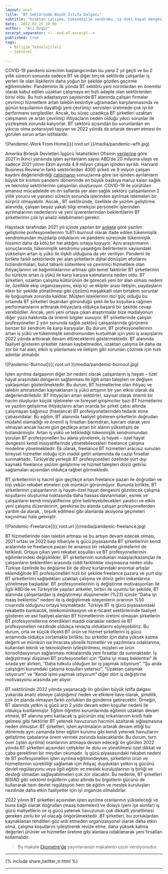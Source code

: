 ```yaml
---
layout: post
title: "BT Sektöründe Büyük İstifa Dalgası"
subtitle: "Uzaktan çalışma, tükenmişlik sendromu, iş-özel hayat dengesi"
date:  2022-02-25 10:00
author:  "Ali Özgür"
excerpt_separator: <!--end-of-excerpt-->
published: true
tags:
  - Bilişim Teknolojileri
  - Sektörel
  
---
```


COVID-19 pandemi sürecinin başlangıcından bu yana 2 yıl geçti ve bu 2 yıllık sürecin sonunda sadece BT ve diğer birçok sektörde çalışanlar iş yerleri ile olan ilişkilerini daha yoğun bir şekilde gözden geçirme eğilimindeler. Pandeminin ilk yılında BT sektörü yeni normlardan en önemlisi olarak kabul edilen uzaktan çalışmaya en hızlı adapte olan sektörlerden birisi oldu. Bu hızlı adaptasyon sayesinde BT alanında çalışan firmalar çevrimiçi hizmetlere artan talebin kesintiye uğramadan karşılanmasında ve günün koşullarının dayattığı yeni çevrimiçi servisleri üretmede çok iyi bir performans sergilediler. Ancak, bu süreç uzadıkça BT şirketleri uzaktan çalışmanın ve artan çevrimiçi ihtiyaçların neden olduğu yıkıcı sorunlar ile yüzleşmek zorunda kalıyorlar. BT sektörü açısından bu sorunlardan en yıkıcısı olma potansiyeli taşıyan ve 2022 yılında da artarak devam etmesi ön görülen sorun artan istifalardır. 


![Pandemic-Work From Home]({{ root.url }}/media/pandemic-wfh.jpg)

<!--end-of-excerpt-->


Amerika Birleşik Devletleri İşgücü İstatistikleri Ofisinin [verilerine](https://www.theguardian.com/business/2022/jan/04/great-resignation-quitting-us-unemployment-economy) göre 2021’in ikinci yarısında işten ayrılanların sayısı ABD’de 20 milyona ulaştı ve sadece 2021 yılının Ekim ayında 4.9 milyon çalışan işinden ayrıldı. Harvard Business Review’ın farklı sektörlerden 4000 şirketi ve 9 milyon çalışan kaydını değerlendirdiği [çalışmanın](https://hbr.org/2021/09/who-is-driving-the-great-resignation) sonuçlarına göre ise işinden ayrılanların büyük bir kısmını pandemi döneminde en büyük baskıya maruz kalan sağlık ve teknoloji sektörlerinin çalışanları oluşturuyor. COVID-19 ile yürütülen amansız mücadelede en ön saflarda yer alan sağlık sektörü çalışanlarının 2 yıllık yorucu ve yıpratıcı sürecin sonunda işlerinden ayrılmak istemeleri bir sürpriz olmayabilir. Ancak , BT sektöründe, özellikle de yazılım geliştirme alanında, çalışan beyaz yakalı bilgi emekçisi personelin işlerinden ayrılmalarının nedenlerini ve yeni işverenlerinden beklentilerini BT şirketlerinin çok iyi analiz edebilmeleri gerekir.


Haystack tarafından 2021 yılı içinde yapılan bir [ankete](https://haystack-books.s3.amazonaws.com/Study+to+understand+the+impact+of+COVID-19+on+Software+Engineers+-+Full+Report.pdf) göre yazılım geliştirme profesyonellerinin %81’i burnout olarak ifade edilen tükenmişlik sendromundan muzdarip olduklarını ve pandemi sürecinde tükenmişlik hissinin daha da kötü bir hal aldığını ortaya koyuyor. Aynı araştırmanın sonuçlarında, tükenmişlik sendromu yaşadığını belirtenlerin sayısındaki yükselişin artan iş yükü ile ilişkili olduğuna da yer veriliyor. Pandemi ile birlikte farklı sektörlerde yer alan şirketlerin dijital dönüşüm eforlarını hızlandırmaları, bulut tabanlı sistemlere ve çevrimiçi hizmetlere olan ihtiyaçlarının ve bağımlılıklarının artması gibi temel faktörler BT şirketlerinin bu süreçte artan iş yükü ile karşı karşıya kalmalarına neden oldu. BT şirketleri, uzaktan çalışma kültürünün de göreceli yeni bir alan olması nedeni ile, özellikle ekip organizasyonu, ekip içi ve ekipler arası iletişim, paydaşların etkin bir şekilde yönetilmesi gibi çözümü meşakkatli olan birtakım sorunlar ile boğuşmak zorunda kaldılar. Müşteri isteklerinin itici güç olduğu bu ortamda BT şirketleri dışarıdan göründüğü şekli ile bu koşullara rağmen performanslarını arttırarak ihtiyaçlara oldukça başarılı bir şekilde cevap verebildiler. Ancak, yeni yeni ortaya çıkan araştırmalar bize madalyonun diğer yüzü hakkında da önemli bilgiler sunuyor. BT şirketlerinde çalışan profesyoneller 2 yılın sonunda sağlık sektörü çalışanlarında görünene benzer bir sendrom ile karşı karşıyalar. Bu durum, BT profesyonellerinin artan iş yükü ve tükenmişlik sendromundan kurtulmak için yeni iş arayışlarını 2022 yılında arttırarak devam ettireceklerini göstermektedir. BT alanında faaliyet gösteren şirketler zaman kaybetmeden, uzaktan çalışma ile daha da zor bir hal alan, etkin iş planlaması ve iletişim gibi sorunları çözmek için hızlı adımlar atmalıdır.

![Pandemic-Burnout]({{ root.url }}/media/pandemic-burnout.jpg)


İşten ayrılma dalgasının diğer bir nedeni olarak çalışanların iş hayatı – özel hayat arasındaki dengenin sağlanması ile ilgili artan talepleri ve değişen yaklaşımları gösterilmektedir. Bu durum, BT hizmetlerine olan ihtiyaç ve talebin artmasından kaynaklanan iş yükü artışının bir yan etkisi olarak da değerlendirilebilir. BT ihtiyaçları artan sektörler, sayısal olarak önemli bir hacim oluşturan küçük işletmeler ve bireysel girişimciler bazı BT hizmetlerini ve yazılım geliştirme ihtiyaçlarını artan oranda bir şirket çatısı altında çalışmayan bağımsız (freelance) BT profesyonellerinden tedarik etme çabasındalar. Bu eğilim, BT alanında faaliyet gösteren şirketlerin doğrudan müdahil olamadığı ve önemli iş fırsatları barındıran, kavram olarak yeni olmayan ancak hacmi gün geçtikçe artan bir alanın yükselişini de hızlandırmıştır. Artan iş yükü ve tetiklediği tükenmişlik sendromundan yorulan BT profesyonelleri bu alana yönelerek, iş hayatı – özel hayat dengesini kendi inisiyatiflerinde yönetebilecekleri freelance çalışma modeline yönelmektedir. Ek olarak, freelance BT hizmetleri aracısız sunulan bireysel hizmetler olduğu için maddi getiri anlamında da cazip fırsatlar sunmaktadır. Türkiye’de yerleşik  BT profesyonelleri özelinde yurt dışı kaynaklı freelance yazılım geliştirme ve hizmet talepleri döviz getirisi sağlamaları açısından oldukça rağbet görmektedir. 


BT şirketlerinin iş hacmi gün geçtikçe artan freelance pazarı ile doğrudan ve top yekûn rekabet etmeleri çok mümkün görünmüyor. Bununla birlikte, BT şirketlerinin çalışanlarının iş hayatı-özel hayat dengesini gözetecek çalışma koşullarını oluşturma noktasında daha hassas davranmaları, esnek ve çalışanların kendi inisiyatiflerine göre belirleyebilecekleri yaratıcı ve etkin yeni çalışma düzenlerinin, gerekirse bu alanda çalışan profesyonellerden yardım da alarak, , teşvik edilmesi gibi alanlarda aksiyona geçmeleri kaçınılmaz hale gelmiştir.


![Pandemic-Freelance]({{ root.url }}/media/pandemic-freelance.jpg)


BT hizmetlerinde olan talebin artması ve bu artışın devam edecek olması, 2021 ortası ve 2022 başı itibariyle iş gücü piyasasında BT şirketlerinin kendi aralarında ve freelance pazarı ile amansız bir rekabete girmelerini de tetikledi. Ortaya çıkan yeni rekabet koşulları ve BT profesyonellerinin eğilimlerindeki değişiklikler, BT şirketlerinin sundukları maaşlar/kazançlar ile çalışanların beklentileri arasında ciddi farklılıklar oluşmasına neden oldu. Türkiye özelinde bu değişime bir de döviz kurlarındaki anormal artışlar eklendiğinde BT profesyonelleri hızlı bir şekilde freelance pazara ve yurt dışı BT şirketlerinin sağladıkları uzaktan çalışma ve döviz geliri imkanlarına yönelmeye başladılar. BT profesyonellerinin iş değiştirme motivasyonları ile ilgili ABD’de ve Türkiye’de yapılan anketler, birbiri ile uyumlu bir şekilde, BT alanında çalışanlardan iş değiştirmeyi düşüneneler (%23) içinde “Daha iyi maaş beklentisi” nedeni ile iş değiştirmek isteyenlerin oranının %50 civarında olduğunu ortaya koymaktadır. Türkiye BT iş gücü piyasasındaki rekabette bankacılık, telekomünikasyon ve e-ticaret sektörlerinde faaliyet gösteren ve asıl faaliyet alanları BT hizmetlerinin üretimi olmayan şirketlerin BT profesyonellerine önerdikleri maddi olanaklar nedeni ile BT profesyonelleri nezdinde oldukça revaçta olduklarını söyleyebiliriz. Bu durum, orta ve küçük ölçekli BT ürün ve hizmet şirketlerini iş gücü anlamında oldukça zorlamakla birlikte, bu şirketler için daha yüksek katma değerli ve mümkün ise ihracata yönelik hizmetler ve yazılımlara odaklanma, kullanılan teknik ve teknolojilerin iyileştirilmesi, müşteri ve ürün konsolidasyonun sağlanması noktalarında yeni fırsatlar da sunmaktadır. İş değiştirmeyi düşünen BT profesyonelleri için “Daha iyi maaş beklentisi” ilk sırada yer alırken, “Daha tutkulu olduğum bir iş yapmak istiyorum”, “Şu anda çalıştığım kurumdaki çalışma koşulları yetersiz”, “Uzaktan çalışmak istiyorum” ve “Kendi işimi yapmak istiyorum” diğer dört iş değiştirme motivasyonu arasında yer alıyor.


BT sektöründe 2022 yılında yaşanacağı ön görülen büyük istifa dalgası yukarıda analiz etmeye çalıştığımız neden ve etkilere ilave olarak, şimdilik, çok ön planda olmayan farklı zorlukları da gündeme getirecektir. Örneğin, BT alanında yetkin iş gücü arzı 2 yıldır devam eden koşullar nedeni ile oldukça kısıtlanmıştır. Eğitim öğretim kurumlarında eğitimin uzaktan devam etmesi, BT alanına yeni katılacak iş gücünün staj imkanlarının kısıtlı hale gelmesi gibi faktörler BT yetenek havuzunun hacmini azaltarak sığlaşmasına neden olmuştur. BT şirketleri, işten ayrılmaların artarak devam ettiği bu dönemde aynı zamanda birer eğitim kurumu gibi kendi yetenek havuzlarını geliştirme çabalarına önem vermek zorunda kalacaklardır. Bu durum, turn over (işten ayrılma) oranlarının artmaya devam edeceği ön görülen 2022 yılında BT şirketleri açısından çelişkiler ile dolu ve yönetilmesi özel dikkat ve çaba gerektiren bir meydan okumadır. İş gücü piyasasındaki rekabet nedeni ile BT profesyonelleri işten ayrılma eğilimindeyken, şirketlerin ürün ve hizmetlerinin sürekliliği sağlamak için ihtiyaç duydukları yetkin iş gücünü devlet regülasyonu veya ilgili eğitim ve meslek kuruluşlarının iş birliği ve desteği olmadan sağlayabilmeleri çok zor olacaktır. Bu nedenle, BT şirketleri BİSİAD gibi sektörel örgütlerin çatısı altında bu örgütlerin gücünü de kullanarak hem devlet regülasyon hem de eğitim ve meslek kuruluşları nezdinde daha etkin faaliyetler için iyi organize olmalıdırlar.


2022 yılının BT şirketleri açısından işten ayrılma oranlarının yükseleceği ve buna bağlı olarak doğrudan (maaş ödemeleri) ve dolaylı (yeni işe alımlar) iş gücü maliyetlerin ve iş gücü yetenek havuzunun çok dikkatli yönetilmesi gereken zorlu bir yıl olacağı öngörülmektedir. BT şirketleri, bu zorluklardan kaynaklanan tehditleri göz ardı etmeden organizasyonel olarak daha etkin olma, çalışma koşullarını iyileştirerek revize etme, daha yüksek katma değerleri ürünler ve hizmetler üretme gibi alanlara odaklanarak yeni fırsatları kollamalıdır.


> Bu makale [Ekometre'de](http://www.ekometre.com/) yayınlananan makalenin uzun versiyonudur.

***
{% include share_twitter_tr.html %}

***
